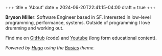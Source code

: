 +++
title = 'About'
date = 2024-06-20T22:41:15-04:00
draft = true
+++

**Bryson Miller**: Software Engineer based in SF. Interested in low-level programming, performance, systems. Outside of programming I love drumming and working out.

Find me on [GitHub](https://github.com/abm-77) (code) and [Youtube](https://www.youtube.com/) (long form educational content).

*Powered by [Hugo](https://gohugo.io/) using the [Basics](https://github.com/arjunkrishnababu96/basics) theme.*
